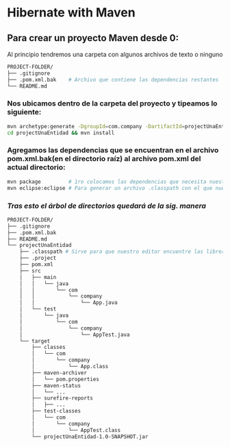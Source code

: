 # Hibernate with Maven

## Para crear un proyecto Maven desde 0:
Al principio tendremos una carpeta con algunos archivos de texto o ninguno
```bash
PROJECT-FOLDER/
├── .gitignore
├── .pom.xml.bak    # Archivo que contiene las dependencias restantes
└── README.md
```

### Nos ubicamos dentro de la carpeta del proyecto y tipeamos lo siguiente:
```bash
mvn archetype:generate -DgroupId=com.company -DartifactId=projectUnaEntidad -DarchetypeArtifactId=maven-archetype-quickstart -Dversion=1.0-SNAPSHOT
cd projectUnaEntidad && mvn install
```
### Agregamos las dependencias que se encuentran en el archivo pom.xml.bak(en el directorio raíz) al archivo pom.xml del actual directorio:
```bash
mvn package         # 1ro colocamos las dependencias que necesita nuestro proyecto y luego ejecutamos el comando.
mvn eclipse:eclipse # Para generar un archivo .classpath con el que nuestro editor de texto o IDE(Eclipse y VSCode) puede encontrar las dependencias descargadas
```

### ___Tras esto el árbol de directorios quedará de la sig. manera___
```bash
PROJECT-FOLDER/
├── .gitignore
├── .pom.xml.bak
├── README.md
└── projectUnaEntidad
    ├── .classpath # Sirve para que nuestro editor encuentre las librerias y nuestro proyecto
    ├── .project
    ├── pom.xml
    ├── src
    │   ├── main
    │   │   └── java
    │   │       └── com
    │   │           └── company
    │   │               └── App.java
    │   └── test
    │       └── java
    │           └── com
    │               └── company
    │                   └── AppTest.java
    └── target
        ├── classes
        │   └── com
        │       └── company
        │           └── App.class
        ├── maven-archiver
        │   └── pom.properties
        ├── maven-status
        │   └── ...
        ├── surefire-reports
        │   ├── ...
        ├── test-classes
        │   └── com
        │       └── company
        │           └── AppTest.class
        └── projectUnaEntidad-1.0-SNAPSHOT.jar
```